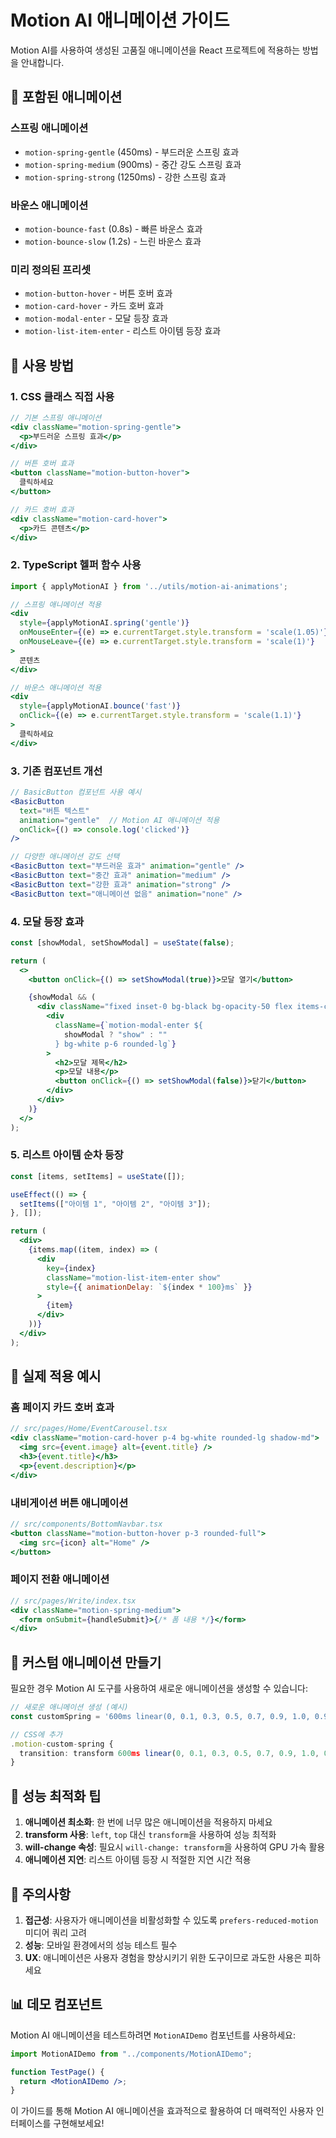 # Motion AI 애니메이션 가이드

Motion AI를 사용하여 생성된 고품질 애니메이션을 React 프로젝트에 적용하는 방법을 안내합니다.

## 🎯 포함된 애니메이션

### 스프링 애니메이션

- `motion-spring-gentle` (450ms) - 부드러운 스프링 효과
- `motion-spring-medium` (900ms) - 중간 강도 스프링 효과
- `motion-spring-strong` (1250ms) - 강한 스프링 효과

### 바운스 애니메이션

- `motion-bounce-fast` (0.8s) - 빠른 바운스 효과
- `motion-bounce-slow` (1.2s) - 느린 바운스 효과

### 미리 정의된 프리셋

- `motion-button-hover` - 버튼 호버 효과
- `motion-card-hover` - 카드 호버 효과
- `motion-modal-enter` - 모달 등장 효과
- `motion-list-item-enter` - 리스트 아이템 등장 효과

## 🚀 사용 방법

### 1. CSS 클래스 직접 사용

```jsx
// 기본 스프링 애니메이션
<div className="motion-spring-gentle">
  <p>부드러운 스프링 효과</p>
</div>

// 버튼 호버 효과
<button className="motion-button-hover">
  클릭하세요
</button>

// 카드 호버 효과
<div className="motion-card-hover">
  <p>카드 콘텐츠</p>
</div>
```

### 2. TypeScript 헬퍼 함수 사용

```jsx
import { applyMotionAI } from '../utils/motion-ai-animations';

// 스프링 애니메이션 적용
<div
  style={applyMotionAI.spring('gentle')}
  onMouseEnter={(e) => e.currentTarget.style.transform = 'scale(1.05)'}
  onMouseLeave={(e) => e.currentTarget.style.transform = 'scale(1)'}
>
  콘텐츠
</div>

// 바운스 애니메이션 적용
<div
  style={applyMotionAI.bounce('fast')}
  onClick={(e) => e.currentTarget.style.transform = 'scale(1.1)'}
>
  클릭하세요
</div>
```

### 3. 기존 컴포넌트 개선

```jsx
// BasicButton 컴포넌트 사용 예시
<BasicButton
  text="버튼 텍스트"
  animation="gentle"  // Motion AI 애니메이션 적용
  onClick={() => console.log('clicked')}
/>

// 다양한 애니메이션 강도 선택
<BasicButton text="부드러운 효과" animation="gentle" />
<BasicButton text="중간 효과" animation="medium" />
<BasicButton text="강한 효과" animation="strong" />
<BasicButton text="애니메이션 없음" animation="none" />
```

### 4. 모달 등장 효과

```jsx
const [showModal, setShowModal] = useState(false);

return (
  <>
    <button onClick={() => setShowModal(true)}>모달 열기</button>

    {showModal && (
      <div className="fixed inset-0 bg-black bg-opacity-50 flex items-center justify-center">
        <div
          className={`motion-modal-enter ${
            showModal ? "show" : ""
          } bg-white p-6 rounded-lg`}
        >
          <h2>모달 제목</h2>
          <p>모달 내용</p>
          <button onClick={() => setShowModal(false)}>닫기</button>
        </div>
      </div>
    )}
  </>
);
```

### 5. 리스트 아이템 순차 등장

```jsx
const [items, setItems] = useState([]);

useEffect(() => {
  setItems(["아이템 1", "아이템 2", "아이템 3"]);
}, []);

return (
  <div>
    {items.map((item, index) => (
      <div
        key={index}
        className="motion-list-item-enter show"
        style={{ animationDelay: `${index * 100}ms` }}
      >
        {item}
      </div>
    ))}
  </div>
);
```

## 📱 실제 적용 예시

### 홈 페이지 카드 호버 효과

```jsx
// src/pages/Home/EventCarousel.tsx
<div className="motion-card-hover p-4 bg-white rounded-lg shadow-md">
  <img src={event.image} alt={event.title} />
  <h3>{event.title}</h3>
  <p>{event.description}</p>
</div>
```

### 내비게이션 버튼 애니메이션

```jsx
// src/components/BottomNavbar.tsx
<button className="motion-button-hover p-3 rounded-full">
  <img src={icon} alt="Home" />
</button>
```

### 페이지 전환 애니메이션

```jsx
// src/pages/Write/index.tsx
<div className="motion-spring-medium">
  <form onSubmit={handleSubmit}>{/* 폼 내용 */}</form>
</div>
```

## 🎨 커스텀 애니메이션 만들기

필요한 경우 Motion AI 도구를 사용하여 새로운 애니메이션을 생성할 수 있습니다:

```typescript
// 새로운 애니메이션 생성 (예시)
const customSpring = '600ms linear(0, 0.1, 0.3, 0.5, 0.7, 0.9, 1.0, 0.95, 1)';

// CSS에 추가
.motion-custom-spring {
  transition: transform 600ms linear(0, 0.1, 0.3, 0.5, 0.7, 0.9, 1.0, 0.95, 1);
}
```

## 🔧 성능 최적화 팁

1. **애니메이션 최소화**: 한 번에 너무 많은 애니메이션을 적용하지 마세요
2. **transform 사용**: `left`, `top` 대신 `transform`을 사용하여 성능 최적화
3. **will-change 속성**: 필요시 `will-change: transform`을 사용하여 GPU 가속 활용
4. **애니메이션 지연**: 리스트 아이템 등장 시 적절한 지연 시간 적용

## 🚨 주의사항

1. **접근성**: 사용자가 애니메이션을 비활성화할 수 있도록 `prefers-reduced-motion` 미디어 쿼리 고려
2. **성능**: 모바일 환경에서의 성능 테스트 필수
3. **UX**: 애니메이션은 사용자 경험을 향상시키기 위한 도구이므로 과도한 사용은 피하세요

## 📊 데모 컴포넌트

Motion AI 애니메이션을 테스트하려면 `MotionAIDemo` 컴포넌트를 사용하세요:

```jsx
import MotionAIDemo from "../components/MotionAIDemo";

function TestPage() {
  return <MotionAIDemo />;
}
```

이 가이드를 통해 Motion AI 애니메이션을 효과적으로 활용하여 더 매력적인 사용자 인터페이스를 구현해보세요!

